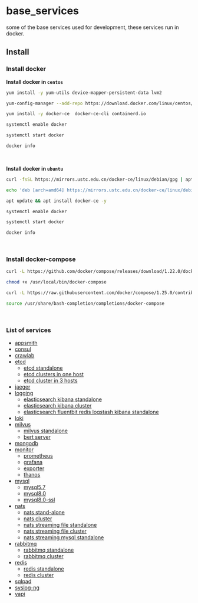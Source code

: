 # base_services

some of the base services used for development, these services run in docker.

## Install

### Install docker

**Install docker in `centos`**

```bash
yum install -y yum-utils device-mapper-persistent-data lvm2

yum-config-manager --add-repo https://download.docker.com/linux/centos/docker-ce.repo

yum install -y docker-ce  docker-ce-cli containerd.io

systemctl enable docker

systemctl start docker

docker info
```

<br>

**Install docker in `ubuntu`**

```bash
curl -fsSL https://mirrors.ustc.edu.cn/docker-ce/linux/debian/gpg | apt-key add -

echo 'deb [arch=amd64] https://mirrors.ustc.edu.cn/docker-ce/linux/debian buster stable' | tee /etc/apt/sources.list.d/docker.list

apt update && apt install docker-ce -y

systemctl enable docker

systemctl start docker

docker info
```

<br>

### Install docker-compose

```bash
curl -L https://github.com/docker/compose/releases/download/1.22.0/docker-compose-$(uname -s)-$(uname -m) -o /usr/local/bin/docker-compose

chmod +x /usr/local/bin/docker-compose

curl -L https://raw.githubusercontent.com/docker/compose/1.25.0/contrib/completion/bash/docker-compose -o /usr/share/bash-completion/completions/docker-compose

source /usr/share/bash-completion/completions/docker-compose
```

<br>

### List of services

- [appsmith](appsmith)
- [consul](consul)
- [crawlab](crawlab)
- [etcd](etcd)
  - [etcd standalone](etcd/etcd-standalone)
  - [etcd clusters in one host](etcd/etcd-cluster-in-one-host)
  - [etcd cluster in 3 hosts](etcd/etcd-cluster-in-3-hosts)
- [jaeger](jaeger)
- [logging](logging)
  - [elasticsearch kibana standalone](logging/EK/elasticsearch-standalone)
  - [elasticsearch kibana cluster](logging/EK/elasticsearch-cluster)
  - [elasticsearch fluentbit redis logstash kibana standalone](logging/fluentbit-redis-logstash-es)
- [loki](loki)
- [milvus](milvus)
  - [milvus standalone](milvus/milvus-standalone)
  - [bert server](milvus/bert)
- [mongodb](mongodb)
- [monitor](monitor)
  - [prometheus](monitor/prometheus)
  - [grafana](monitor/grafana)
  - [exporter](monitor/exporter)
  - [thanos](monitor/thanos)
- [mysql](mysql)
  - [mysql5.7](mysql/mysql5.7)
  - [mysql8.0](mysql/mysql8.0)
  - [mysql8.0-ssl](mysql/mysql8.0-ssl)
- [nats](nats)
  - [nats stand-alone](nats/nats-no-persistence/nats-standalone)
  - [nats cluster](nats/nats-no-persistence/nats-cluster)
  - [nats streaming file standalone](nats/nats-persistence/nats-streaming-file-standalone)
  - [nats streaming file cluster](nats/nats-persistence/nats-streaming-file-cluster)
  - [nats streaming mysql standalone](nats/nats-persistence/nats-streaming-mysql-standalone)
- [rabbitmq](rabbitmq)
  - [rabbitmq standalone](rabbitmq/rabbitmq-standalone)
  - [rabbitmq cluster](rabbitmq/rabbitmq-cluster)
- [redis](redis)
  - [redis standalone](redis/redis-standalone)
  - [redis cluster](redis/redis-cluster-sentinel)
- [sqlpad](sqlpad)
- [syslog-ng](syslog-ng)
- [yapi](yapi)
